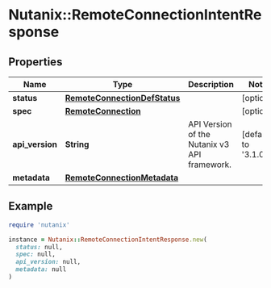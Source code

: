 # Nutanix::RemoteConnectionIntentResponse

## Properties

| Name | Type | Description | Notes |
| ---- | ---- | ----------- | ----- |
| **status** | [**RemoteConnectionDefStatus**](RemoteConnectionDefStatus.md) |  | [optional] |
| **spec** | [**RemoteConnection**](RemoteConnection.md) |  | [optional] |
| **api_version** | **String** | API Version of the Nutanix v3 API framework. | [default to &#39;3.1.0&#39;] |
| **metadata** | [**RemoteConnectionMetadata**](RemoteConnectionMetadata.md) |  |  |

## Example

```ruby
require 'nutanix'

instance = Nutanix::RemoteConnectionIntentResponse.new(
  status: null,
  spec: null,
  api_version: null,
  metadata: null
)
```

